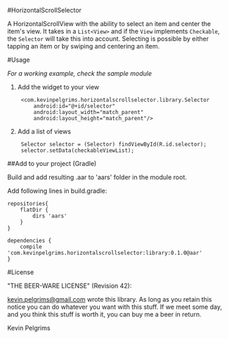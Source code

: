 #HorizontalScrollSelector

A HorizontalScrollView with the ability to select an item and center the item's view.
It takes in a `List<View>` and if the `View` implements `Checkable`, the `Selector` will take this into account.
Selecting is possible by either tapping an item or by swiping and centering an item.

#Usage

*For a working example, check the sample module*

1. Add the widget to your view

		<com.kevinpelgrims.horizontalscrollselector.library.Selector
            android:id="@+id/selector"
            android:layout_width="match_parent"
            android:layout_height="match_parent"/>

2. Add a list of views

		Selector selector = (Selector) findViewById(R.id.selector);
		selector.setData(checkableViewList);

##Add to your project (Gradle)

Build and add resulting .aar to 'aars' folder in the module root.

Add following lines in build.gradle:

	repositories{
		flatDir {
			dirs 'aars'
		}
	}

	dependencies {
		compile 'com.kevinpelgrims.horizontalscrollselector:library:0.1.0@aar'
	}

#License

"THE BEER-WARE LICENSE" (Revision 42):
 
<kevin.pelgrims@gmail.com> wrote this library.
As long as you retain this notice you can do whatever you want with this stuff.
If we meet some day, and you think this stuff is worth it, you can buy me a beer in return.
 
Kevin Pelgrims
